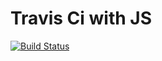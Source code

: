 # Travis Ci with JS

[![Build Status](https://app.travis-ci.com/dbratanis/travis-js.svg?branch=master)](https://app.travis-ci.com/dbratanis/travis-js)